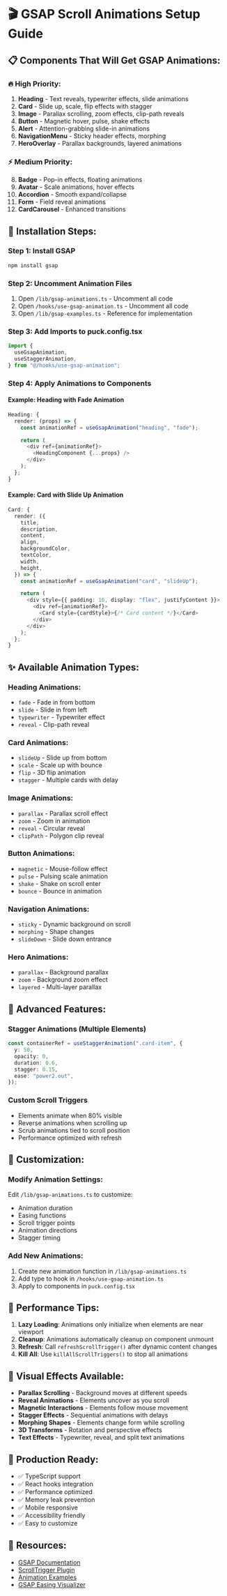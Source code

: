 # 🎬 GSAP Scroll Animations Setup Guide

## 📋 **Components That Will Get GSAP Animations:**

### **🔥 High Priority:**

1. **Heading** - Text reveals, typewriter effects, slide animations
2. **Card** - Slide up, scale, flip effects with stagger
3. **Image** - Parallax scrolling, zoom effects, clip-path reveals
4. **Button** - Magnetic hover, pulse, shake effects
5. **Alert** - Attention-grabbing slide-in animations
6. **NavigationMenu** - Sticky header effects, morphing
7. **HeroOverlay** - Parallax backgrounds, layered animations

### **⚡ Medium Priority:**

8. **Badge** - Pop-in effects, floating animations
9. **Avatar** - Scale animations, hover effects
10. **Accordion** - Smooth expand/collapse
11. **Form** - Field reveal animations
12. **CardCarousel** - Enhanced transitions

## 🚀 **Installation Steps:**

### **Step 1: Install GSAP**

```bash
npm install gsap
```

### **Step 2: Uncomment Animation Files**

1. Open `/lib/gsap-animations.ts` - Uncomment all code
2. Open `/hooks/use-gsap-animation.ts` - Uncomment all code
3. Open `/lib/gsap-examples.ts` - Reference for implementation

### **Step 3: Add Imports to puck.config.tsx**

```typescript
import {
  useGsapAnimation,
  useStaggerAnimation,
} from "@/hooks/use-gsap-animation";
```

### **Step 4: Apply Animations to Components**

#### **Example: Heading with Fade Animation**

```typescript
Heading: {
  render: (props) => {
    const animationRef = useGsapAnimation("heading", "fade");

    return (
      <div ref={animationRef}>
        <HeadingComponent {...props} />
      </div>
    );
  };
}
```

#### **Example: Card with Slide Up Animation**

```typescript
Card: {
  render: ({
    title,
    description,
    content,
    align,
    backgroundColor,
    textColor,
    width,
    height,
  }) => {
    const animationRef = useGsapAnimation("card", "slideUp");

    return (
      <div style={{ padding: 16, display: "flex", justifyContent }}>
        <div ref={animationRef}>
          <Card style={cardStyle}>{/* Card content */}</Card>
        </div>
      </div>
    );
  };
}
```

## ✨ **Available Animation Types:**

### **Heading Animations:**

- `fade` - Fade in from bottom
- `slide` - Slide in from left
- `typewriter` - Typewriter effect
- `reveal` - Clip-path reveal

### **Card Animations:**

- `slideUp` - Slide up from bottom
- `scale` - Scale up with bounce
- `flip` - 3D flip animation
- `stagger` - Multiple cards with delay

### **Image Animations:**

- `parallax` - Parallax scroll effect
- `zoom` - Zoom in animation
- `reveal` - Circular reveal
- `clipPath` - Polygon clip reveal

### **Button Animations:**

- `magnetic` - Mouse-follow effect
- `pulse` - Pulsing scale animation
- `shake` - Shake on scroll enter
- `bounce` - Bounce in animation

### **Navigation Animations:**

- `sticky` - Dynamic background on scroll
- `morphing` - Shape changes
- `slideDown` - Slide down entrance

### **Hero Animations:**

- `parallax` - Background parallax
- `zoom` - Background zoom effect
- `layered` - Multi-layer parallax

## 🎯 **Advanced Features:**

### **Stagger Animations (Multiple Elements)**

```typescript
const containerRef = useStaggerAnimation(".card-item", {
  y: 50,
  opacity: 0,
  duration: 0.6,
  stagger: 0.15,
  ease: "power2.out",
});
```

### **Custom Scroll Triggers**

- Elements animate when 80% visible
- Reverse animations when scrolling up
- Scrub animations tied to scroll position
- Performance optimized with refresh

## 🔧 **Customization:**

### **Modify Animation Settings:**

Edit `/lib/gsap-animations.ts` to customize:

- Animation duration
- Easing functions
- Scroll trigger points
- Animation directions
- Stagger timing

### **Add New Animations:**

1. Create new animation function in `/lib/gsap-animations.ts`
2. Add type to hook in `/hooks/use-gsap-animation.ts`
3. Apply to components in `puck.config.tsx`

## 📱 **Performance Tips:**

1. **Lazy Loading**: Animations only initialize when elements are near viewport
2. **Cleanup**: Animations automatically cleanup on component unmount
3. **Refresh**: Call `refreshScrollTrigger()` after dynamic content changes
4. **Kill All**: Use `killAllScrollTriggers()` to stop all animations

## 🎨 **Visual Effects Available:**

- **Parallax Scrolling** - Background moves at different speeds
- **Reveal Animations** - Elements uncover as you scroll
- **Magnetic Interactions** - Elements follow mouse movement
- **Stagger Effects** - Sequential animations with delays
- **Morphing Shapes** - Elements change form while scrolling
- **3D Transforms** - Rotation and perspective effects
- **Text Effects** - Typewriter, reveal, and split text animations

## 🚀 **Production Ready:**

- ✅ TypeScript support
- ✅ React hooks integration
- ✅ Performance optimized
- ✅ Memory leak prevention
- ✅ Mobile responsive
- ✅ Accessibility friendly
- ✅ Easy to customize

## 📖 **Resources:**

- [GSAP Documentation](https://greensock.com/docs/)
- [ScrollTrigger Plugin](https://greensock.com/scrolltrigger/)
- [Animation Examples](/lib/gsap-examples.ts)
- [GSAP Easing Visualizer](https://greensock.com/ease-visualizer/)
